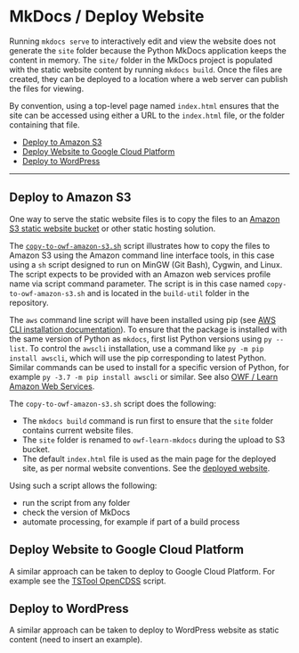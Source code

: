 # MkDocs / Deploy Website #

Running `mkdocs serve` to interactively edit and view the website does not generate the `site` folder
because the Python MkDocs application keeps the content in memory.
The `site/` folder in the MkDocs project is populated with the static website content by running `mkdocs build`.
Once the files are created, they can be deployed to a location where a web server can publish the files for viewing.

By convention, using a top-level page named `index.html` ensures that the site can be accessed using
either a URL to the `index.html` file, or the folder containing that file.

* [Deploy to Amazon S3](#deploy-to-amazon-s3)
* [Deploy Website to Google Cloud Platform](#deploy-website-to-google-cloud-platform)
* [Deploy to WordPress](#deploy-to-wordpress)

------------------------

## Deploy to Amazon S3 ##

One way to serve the static website files is to copy the files to an
[Amazon S3 static website bucket](http://docs.aws.amazon.com/AmazonS3/latest/dev/WebsiteHosting.html)
or other static hosting solution.

The [`copy-to-owf-amazon-s3.sh`](https://github.com/OpenWaterFoundation/owf-learn-mkdocs/blob/master/build-util/copy-to-owf-amazon-s3.sh)
script illustrates how to copy the files to Amazon S3 using the Amazon command line interface tools,
in this case using a `sh` script designed to run on MinGW (Git Bash), Cygwin, and Linux.
The script expects to be provided with an Amazon web services profile name via script command parameter.
The script is in this case named `copy-to-owf-amazon-s3.sh` and is located in the `build-util` folder in the repository.

The `aws` command line script will have been installed using pip
(see [AWS CLI installation documentation](https://docs.aws.amazon.com/cli/latest/userguide/cli-chap-install.html)).
To ensure that the package is installed with the same version of Python as `mkdocs`,
first list Python versions using `py --list`.
To control the `awscli` installation, use a command like `py -m pip install awscli`,
which will use the pip corresponding to latest Python.
Similar commands can be used to install for a specific version of Python,
for example `py -3.7 -m pip install awscli` or similar.
See also [OWF / Learn Amazon Web Services](http://learn.openwaterfoundation.org/owf-learn-aws/).

The `copy-to-owf-amazon-s3.sh` script does the following:

* The `mkdocs build` command is run first to ensure that the `site` folder contains current website files.
* The `site` folder is renamed to `owf-learn-mkdocs` during the upload to S3 bucket.
* The default `index.html` file is used as the main page for the deployed site, as per normal website conventions.
See the [deployed website](http://learn.openwaterfoundation.org/owf-learn-mkdocs/).

Using such a script allows the following:

* run the script from any folder
* check the version of MkDocs
* automate processing, for example if part of a build process

## Deploy Website to Google Cloud Platform ##

A similar approach can be taken to deploy to Google Cloud Platform.
For example see the
[TSTool OpenCDSS](https://github.com/OpenCDSS/cdss-app-tstool-doc-user/blob/master/build-util/copy-to-co-dnr-gcp.sh)
script.

## Deploy to WordPress ##

A similar approach can be taken to deploy to WordPress website as static content (need to insert an example).
